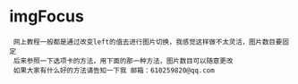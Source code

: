 # imgFocus
     网上教程一般都是通过改变left的值去进行图片切换，我感觉这样做不太灵活，图片数目要固定
     后来参照一下选项卡的方法，用下面的那一种方法，图片数目可以随意更改
     如果大家有什么好的方法请告知一下我 邮箱：610259820@qq.com
